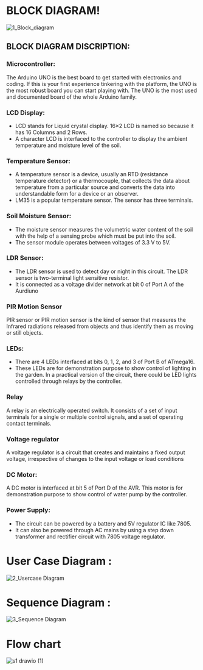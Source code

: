 # **BLOCK DIAGRAM**!

![1_Block_diagram](https://user-images.githubusercontent.com/99134492/157261068-613c1ddf-a555-4d2e-a89d-a7395e89461c.png)


## BLOCK DIAGRAM DISCRIPTION:

### Microcontroller:

The Arduino UNO is the best board to get started with electronics and coding. If this is your first experience tinkering with the platform, the UNO is the most robust board you can start playing with. The UNO is the most used and documented board of the whole Arduino family.

### LCD Display:

* LCD stands for Liquid crystal display. 16×2 LCD is named so because it has 16 Columns and 2 Rows. 
* A character LCD is interfaced to the controller to display the ambient temperature and moisture level of the soil.

### Temperature Sensor:

* A temperature sensor is a device, usually an RTD (resistance temperature detector) or a thermocouple, that collects the data about temperature from a particular source and converts the data into understandable form for a device or an observer.
* LM35 is a popular temperature sensor. The sensor has three terminals.

### Soil Moisture Sensor:

* The moisture sensor measures the volumetric water content  of the soil with the help of a sensing probe which must be put into the soil. 
* The sensor module operates between voltages of 3.3 V to 5V.

### LDR Sensor: 

* The LDR sensor is used to detect day or night in this circuit. The LDR sensor is two-terminal light sensitive resistor. 
* It is connected as a voltage divider network at bit 0 of Port A of the Aurdiuno

### PIR Motion Sensor
PIR sensor or PIR motion sensor is the kind of sensor that measures the Infrared radiations released from objects and thus identify them as moving or still objects.

### LEDs:

* There are 4 LEDs interfaced at bits 0, 1, 2, and 3 of Port B of ATmega16. 
* These LEDs are for demonstration purpose to show control of lighting in the garden. In a practical version of the circuit, there could be LED lights controlled through relays by the controller.

### Relay
A relay is an electrically operated switch. It consists of a set of input terminals for a single or multiple control signals, and a set of operating contact terminals.


### Voltage regulator

A voltage regulator is a circuit that creates and maintains a fixed output voltage, irrespective of changes to the input voltage or load conditions

### DC Motor:

A DC motor is interfaced at bit 5 of Port D of the AVR. This motor is for demonstration purpose to show control of water pump by the controller.

### Power Supply: 

* The circuit can be powered by a battery and 5V regulator IC like 7805. 
* It can also be powered through AC mains by using a step down transformer and rectifier circuit with 7805 voltage regulator.

# User Case Diagram :
![2_Usercase Diagram](https://user-images.githubusercontent.com/99134492/157261894-21888bba-54e8-48ee-9aa9-f866c0f55519.JPG)


# Sequence Diagram :
![3_Sequence Diagram](https://user-images.githubusercontent.com/99134492/157261924-290015f8-51cb-410d-b2fa-65d7c2b7be8c.jpg)


# Flow chart
![s1 drawio (1)](https://user-images.githubusercontent.com/99134492/155839733-247bfddc-70c7-4c98-93a5-3c275bd4a668.png)
